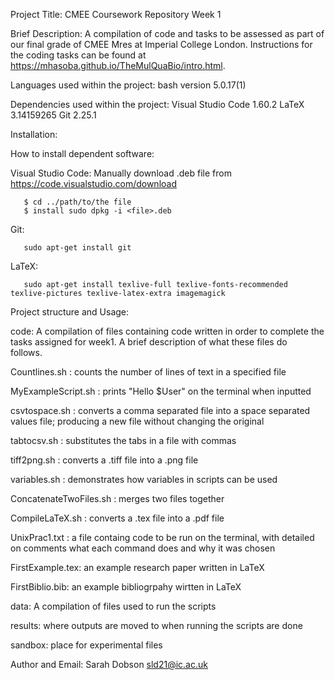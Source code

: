 Project Title: CMEE Coursework Repository Week 1

Brief Description: A compilation of code and tasks to be assessed as part of our final grade of CMEE Mres at Imperial College London. Instructions for the coding tasks can be found at  https://mhasoba.github.io/TheMulQuaBio/intro.html. 

Languages used within the project: bash version 5.0.17(1) 

Dependencies used within the project: 
    Visual Studio Code 1.60.2 
    LaTeX 3.14159265 
    Git 2.25.1

Installation: 

   How to install dependent software:

   Visual Studio Code: 
   Manually download .deb file from https://code.visualstudio.com/download
   
       $ cd ../path/to/the file
       $ install sudo dpkg -i <file>.deb 
  
  Git: 
  
       sudo apt-get install git 

  LaTeX: 
       
       sudo apt-get install texlive-full texlive-fonts-recommended texlive-pictures texlive-latex-extra imagemagick


Project structure and Usage: 

  code: A compilation of files containing code written in order to complete 
  the tasks assigned for week1. A brief description of what these files do  
  follows.

  Countlines.sh : counts the number of lines of text in a specified file
    
  MyExampleScript.sh : prints "Hello $User" on the terminal when inputted
    
  csvtospace.sh : converts a comma separated file into a space separated 
       values file; producing a new file without changing the original
    
  tabtocsv.sh : substitutes the tabs in a file with commas
    
  tiff2png.sh : converts a .tiff file into a .png file
    
  variables.sh : demonstrates how variables in scripts can be used 
    
  ConcatenateTwoFiles.sh : merges two files together
    
  CompileLaTeX.sh : converts a .tex file into a .pdf file
       
  UnixPrac1.txt : a file containg code to be run on the terminal, with 
       detailed        on comments what each command does and why it was chosen
      
      
   FirstExample.tex: an example research paper written in LaTeX
       
  FirstBiblio.bib: an example bibliogrpahy wirtten in LaTeX
       
    
  data: A compilation of files used to run the scripts 
        
  results: where outputs are moved to when running the scripts are done
    
  sandbox: place for experimental files
    


Author and Email: Sarah Dobson  sld21@ic.ac.uk




    
    
    
    
    
    
     

    



